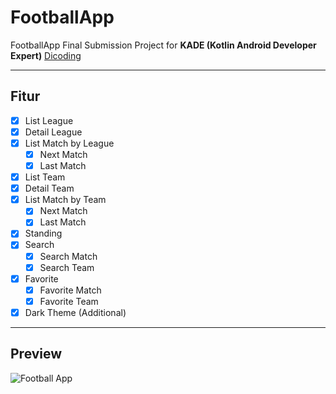 # FootballApp
FootballApp Final Submission Project for **KADE (Kotlin Android Developer Expert)** [Dicoding](https://www.dicoding.com/academies/55 "Kotlin Android Developer Expert")

---
## Fitur

- [x] List League
- [x] Detail League
- [x] List Match by League
  - [x] Next Match
  - [x] Last Match
- [x] List Team
- [x] Detail Team
- [x] List Match by Team
  - [x] Next Match
  - [x] Last Match
- [x] Standing
- [x] Search
  - [x] Search Match
  - [x] Search Team
- [x] Favorite
  - [x] Favorite Match
  - [x] Favorite Team 
- [x] Dark Theme (Additional) 
--- 
## Preview
![Football App](https://user-images.githubusercontent.com/33775307/78391237-2e814700-7610-11ea-8eeb-660034122c5b.jpg)